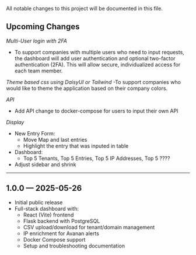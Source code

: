
All notable changes to this project will be documented in this file.

## Upcoming Changes ##

*Multi-User login with 2FA*
- To support companies with multiple users who need to input requests, the dashboard will add user authentication and optional two-factor authentication (2FA). This will allow secure, individualized access for each team member.

*Theme based css using DaisyUI or Tailwind*
-To support companies who would like to theme the application based on their company colors.

*API*
- Add API change to docker-compose for users to input their own API

*Display*
- New Entry Form:
  - Move Map and last entries
  - Highlight the entry that was inputed in table
- Dashboard:
  - Top 5 Tenants, Top 5 Entries, Top 5 IP Addresses, Top 5 ????
- Adjust sidebar and shrink
  
---

## 1.0.0 — 2025-05-26

- Initial public release
- Full-stack dashboard with:
  - React (Vite) frontend
  - Flask backend with PostgreSQL
  - CSV upload/download for tenant/domain management
  - IP enrichment for Avanan alerts
  - Docker Compose support
  - Setup and troubleshooting documentation
